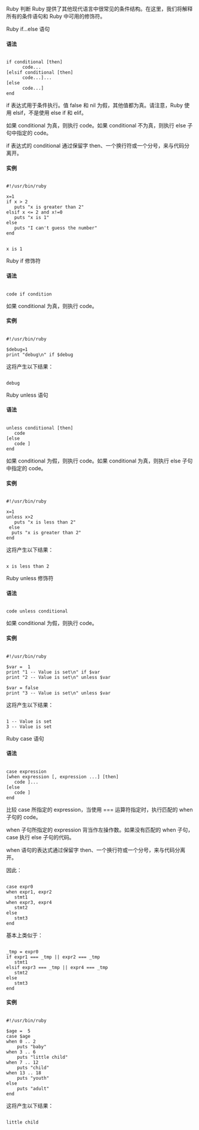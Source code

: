  Ruby 判断
  Ruby 提供了其他现代语言中很常见的条件结构。在这里，我们将解释所有的条件语句和 Ruby 中可用的修饰符。

 

 Ruby if...else 语句 
#### 语法

 
```

if conditional [then]
	  code...
[elsif conditional [then]
	  code...]...
[else
	  code...]
end

```
 if 表达式用于条件执行。值 false 和 nil 为假，其他值都为真。请注意，Ruby 使用 elsif，不是使用 else if 和 elif。

 如果 conditional 为真，则执行 code。如果 conditional 不为真，则执行 else 子句中指定的 code。

 if 表达式的 conditional 通过保留字 then、一个换行符或一个分号，来与代码分离开。

 
#### 实例

 
```

#!/usr/bin/ruby

x=1
if x > 2
   puts "x is greater than 2"
elsif x <= 2 and x!=0
   puts "x is 1"
else
   puts "I can't guess the number"
end

```
 
```

x is 1

```
 Ruby if 修饰符 
#### 语法

 
```

code if condition

```
 如果 conditional 为真，则执行 code。

 
#### 实例

 
```

#!/usr/bin/ruby

$debug=1
print "debug\n" if $debug

```
 这将产生以下结果：

 
```

debug

```
 Ruby unless 语句 
#### 语法

 
```

unless conditional [then]
   code
[else
   code ]
end

```
 如果 conditional 为假，则执行 code。如果 conditional 为真，则执行 else 子句中指定的 code。

 
#### 实例

 
```

#!/usr/bin/ruby

x=1
unless x>2
   puts "x is less than 2"
 else
  puts "x is greater than 2"
end

```
 这将产生以下结果：

 
```

x is less than 2

```
 Ruby unless 修饰符 
#### 语法

 
```

code unless conditional

```
 如果 conditional 为假，则执行 code。

 
#### 实例

 
```

#!/usr/bin/ruby

$var =  1
print "1 -- Value is set\n" if $var
print "2 -- Value is set\n" unless $var

$var = false
print "3 -- Value is set\n" unless $var

```
 这将产生以下结果：

 
```

1 -- Value is set
3 -- Value is set

```
 Ruby case 语句 
#### 语法

 
```

case expression
[when expression [, expression ...] [then]
   code ]...
[else
   code ]
end

```
 比较 case 所指定的 expression，当使用 === 运算符指定时，执行匹配的 when 子句的 code。

 when 子句所指定的 expression 背当作左操作数。如果没有匹配的 when 子句，case 执行 else 子句的代码。

 when 语句的表达式通过保留字 then、一个换行符或一个分号，来与代码分离开。

 因此：

 
```

case expr0
when expr1, expr2
   stmt1
when expr3, expr4
   stmt2
else
   stmt3
end

```
 基本上类似于：

 
```

_tmp = expr0
if expr1 === _tmp || expr2 === _tmp
   stmt1
elsif expr3 === _tmp || expr4 === _tmp
   stmt2
else
   stmt3
end

```
 
#### 实例

 
```

#!/usr/bin/ruby

$age =  5
case $age
when 0 .. 2
    puts "baby"
when 3 .. 6
    puts "little child"
when 7 .. 12
    puts "child"
when 13 .. 18
    puts "youth"
else
    puts "adult"
end

```
 这将产生以下结果：

 
```

little child

```
 


